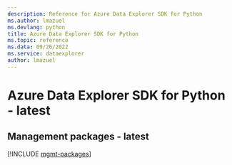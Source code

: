 ```yaml
---
description: Reference for Azure Data Explorer SDK for Python
ms.author: lmazuel
ms.devlang: python
title: Azure Data Explorer SDK for Python
ms.topic: reference
ms.data: 09/26/2022
ms.service: dataexplorer
author: lmazuel
---
```

# Azure Data Explorer SDK for Python - latest

## Management packages - latest
[!INCLUDE [mgmt-packages](data-explorer-mgmt-index.md)]